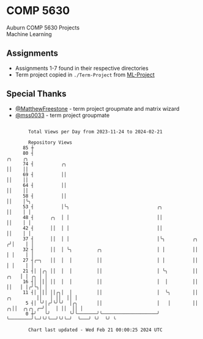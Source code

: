 # COMP 5630
Auburn COMP 5630 Projects  
Machine Learning

## Assignments
- Assignments 1-7 found in their respective directories
- Term project copied in `./Term-Project` from [ML-Project](https://github.com/wumphlett/ML-Project)

## Special Thanks
- [@MatthewFreestone](https://github.com/MatthewFreestone) - term project groupmate and matrix wizard
- [@mss0033](https://github.com/mss0033) - term project groupmate

```

        Total Views per Day from 2023-11-24 to 2024-02-21

        Repository Views
      85 ┼
      80 ┤                                                                                ╭╮    ╭╮
      74 ┤          ╭╮                                                                    ││    ││
      69 ┤          ││                                                                    ││    ││
      64 ┤          ││                                                                    ││    ││
      58 ┤          ││                                                                    ││    │╰╮
      53 ┤          │╰╮                                ╭╮                                 ││    │ │
      48 ┤      ╭╮  │ │                                ││                                 ││    │ │
      42 ┤      ││  │ │                                ││                                 ││    │ │
      37 ┤      ││  │ │                                │╰╮          ╭╮                   ╭╯│    │ │
      32 ┤      ││  │ ╰╮         ╭╮                    │ │          ││                   │ │    │ │
      27 ┤╭─╮   ││  │  │         ││                    │ │          ││                   │ │    │ │
      21 ┤│ │╭╮ ││  │  │         ││                    │ ╰╮         ││              ╭╮   │ │ ╭╮ │ │
      16 ┤│ │││ ││  │  │         ││                    │  │         ││              ││   │ │╭╯╰╮│ │
      11 ┤│ │││ ││╭╮│  │         ││                    │  ╰╮        ││   ╭╮         ││   │ ││  ││ │
       5 ┤│ ╰╯│╭╯╰╯╰╯  │╭╮       ││                    │   │        ││ ╭╮││  ╭╮╭╮ ╭─╯│   │ ││  ││ │
       0 ┼╯   ╰╯       ╰╯╰───────╯╰────────────────────╯   ╰────────╯╰─╯╰╯╰──╯╰╯╰─╯  ╰───╯ ╰╯  ╰╯ ╰

        Chart last updated - Wed Feb 21 00:00:25 2024 UTC
        
```
